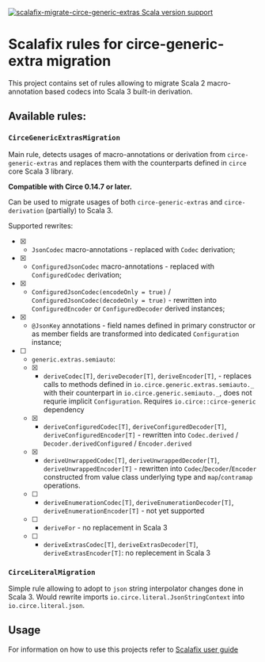 [![scalafix-migrate-circe-generic-extras Scala version support](https://index.scala-lang.org/virtuslabrnd/scalafix-migrate-circe-generic-extras/scalafix-migrate-circe-generic-extras/latest-by-scala-version.svg?platform=jvm)](https://index.scala-lang.org/virtuslabrnd/scalafix-migrate-circe-generic-extras/scalafix-migrate-circe-generic-extras)

# Scalafix rules for circe-generic-extra migration

This project contains set of rules allowing to migrate Scala 2 macro-annotation based codecs into Scala 3 built-in derivation. 

## Available rules: 

### `CirceGenericExtrasMigration`
Main rule, detects usages of macro-annotations or derivation from `circe-generic-extras` and replaces them with the counterparts defined in `circe` core Scala 3 library.

**Compatible with Circe 0.14.7 or later.**

Can be used to migrate usages of both `circe-generic-extras` and `circe-derivation` (partially) to Scala 3.

Supported rewrites:

- [x] - `JsonCodec` macro-annotations - replaced with `Codec` derivation;
- [x] - `ConfiguredJsonCodec` macro-annotations - replaced with `ConfiguredCodec` derivation;
- [x] - `ConfiguredJsonCodec(encodeOnly = true)` / `ConfiguredJsonCodec(decodeOnly = true)` - rewritten into  `ConfiguredEncoder` or `ConfiguredDecoder` derived instances;
- [x] - `@JsonKey`  annotations - field names defined in primary constructor or as member fields are transformed into dedicated `Configuration` instance;
- [ ] - `generic.extras.semiauto`:
  - [x] - `deriveCodec[T]`, `deriveDecoder[T]`, `deriveEncoder[T]`, - replaces calls to methods defined in `io.circe.generic.extras.semiauto._` with their counterpart in  `io.circe.generic.semiauto._`, does not requrie implicit `Configuration`. Requires `io.circe::circe-generic` dependency
  - [x] - `deriveConfiguredCodec[T]`, `deriveConfiguredDecoder[T]`, `deriveConfiguredEncoder[T]` - rewritten into `Codec.derived` / `Decoder.derivedConfigured` / `Encoder.derived`
  - [x] - `deriveUnwrappedCodec[T]`, `deriveUnwrappedDecoder[T]`, `deriveUnwrappedEncoder[T]` - rewritten into `Codec`/`Decoder`/`Encoder` constructed from value class underlying type and `map`/`contramap` operations.
  - [ ] - `deriveEnumerationCodec[T]`, `deriveEnumerationDecoder[T]`, `deriveEnumerationEncoder[T]` - not yet supported
  - [ ] - `deriveFor` - no replacement in Scala 3
  - [ ] - `deriveExtrasCodec[T]`, `deriveExtrasDecoder[T]`, `deriveExtrasEncoder[T]`: no replecement in Scala 3
  


### `CirceLiteralMigration`
Simple rule allowing to adopt to `json` string interpolator changes done in Scala 3. Would rewrite imports `io.circe.literal.JsonStringContext` into `io.circe.literal.json`.

## Usage
For information on how to use this projects refer to [Scalafix user guide](https://scalacenter.github.io/scalafix/docs/users/installation.html)
